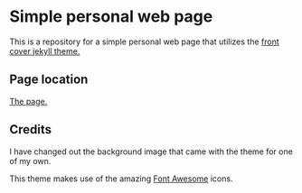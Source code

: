 # Simple personal web page
This is a repository for a simple personal web page that utilizes the [front cover jekyll theme.](dashingcode/front-cover)

## Page location
[The page.](https://kjartankg.github.io/)

## Credits
I have changed out the background image that came with the theme for one of my own.

This theme makes use of the amazing [Font Awesome](http://fontawesome.io/) icons.
